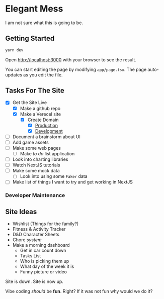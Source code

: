 # Elegant Mess

I am not sure what this is going to be.

## Getting Started

```bash
yarn dev
```

Open [http://localhost:3000](http://localhost:3000) with your browser to see the
result.

You can start editing the page by modifying `app/page.tsx`. The page auto-updates
as you edit the file.

## Tasks For The Site

- [x] Get the Site Live
  - [x] Make a github repo
  - [x] Make a Verecel site
    - [x] Create Domain
      - [x] [Production](https://elegant-mess.lovelyvector.com)
      - [x] [Development](https://dev.elegant-mess.lovelyvector.com)
- [ ] Document a brainstorm about UI
- [ ] Add game assets
- [ ] Make some web pages
  - [ ] Make _to do_ list application
- [ ] Look into charting libraries
- [ ] Watch NextJS tutorials
- [ ] Make some mock data
  - [ ] Look into using some `Faker` data
- [ ] Make list of things I want to try and get working in NextJS

### Developer Maintenance

## Site Ideas

- Wishlist (Things for the family?)
- Fitness & Activity Tracker
- D&D Character Sheets
- Chore _system_
- Make a morning dashboard
  - Get in car count down
  - Tasks List
  - Who is picking them up
  - What day of the week it is
  - Funny picture or video

Site is down.
Site is now up.

Vibe coding _should_ be **fun**. Right? If it was not fun why would we do it?

